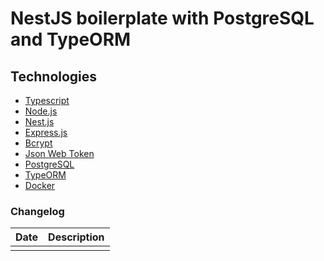 <p align="center">
  <h1>NestJS boilerplate with PostgreSQL and TypeORM</h1>
</p>

## Technologies

- [Typescript](https://www.typescriptlang.org/)
- [Node.js](https://nodejs.org/en)
- [Nest.js](https://nestjs.com/)
- [Express.js](https://expressjs.com/)
- [Bcrypt](https://www.npmjs.com/package/bcrypt)
- [Json Web Token](https://jwt.io/)
- [PostgreSQL](https://www.postgresql.org/)
- [TypeORM](https://typeorm.io/)
- [Docker](https://www.docker.com/)

### Changelog

| Date | Description |
| ---- | ----------- |
|      |             |
